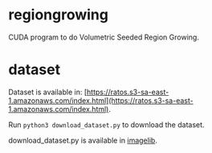 # regiongrowing
CUDA program to do Volumetric Seeded Region Growing.

# dataset

Dataset is available in: [https://ratos.s3-sa-east-1.amazonaws.com/index.html](https://ratos.s3-sa-east-1.amazonaws.com/index.html).

Run ```python3 download_dataset.py``` to download the dataset.

download_dataset.py is available in [imagelib](https://github.com/UFF-Lung-Segmentation/imagelib).
